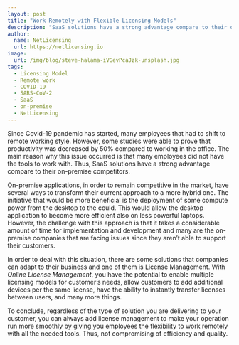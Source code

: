 ```yaml
---
layout: post
title: "Work Remotely with Flexible Licensing Models"
description: "SaaS solutions have a strong advantage compare to their on-premise competitors during COVID-19 pandemic."
author:
  name: NetLicensing
  url: https://netlicensing.io
image:
  url: /img/blog/steve-halama-iVGevPcaJzk-unsplash.jpg
tags:
  - Licensing Model
  - Remote work
  - COVID-19
  - SARS-CoV-2
  - SaaS
  - on-premise
  - NetLicensing
---
```


Since Covid-19 pandemic has started, many employees that had to shift to remote working style. However, some studies were able to prove that productivity was decreased by 50% compared to working in the office. The main reason why this issue occurred is that many employees did not have the tools to work with. Thus, SaaS solutions have a strong advantage compare to their on-premise competitors.


On-premise applications, in order to remain competitive in the market, have several ways to transform their current approach to a more hybrid one. The initiative that would be more beneficial is the deployment of some compute power from the desktop to the could. This would allow the desktop application to become more efficient also on less powerful laptops. However, the challenge with this approach is that it takes a considerable amount of time for implementation and development and many are the on-premise companies that are facing issues since they aren’t able to support their customers.
 
In order to deal with this situation, there are some solutions that companies can adapt to their business and one of them is License Management. With *Online License Management*, you have the potential to enable multiple licensing models for customer’s needs, allow customers to add additional devices per the same license, have the ability to instantly transfer licenses between users, and many more things. 
 
To conclude, regardless of the type of solution you are delivering to your customer, you can always add license management to make your operation run more smoothly by giving you employees the flexibility to work remotely with all the needed tools. Thus, not compromising of efficiency and quality.
